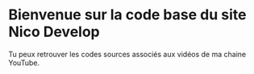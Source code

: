 # Bienvenue sur la code base du site Nico Develop

Tu peux retrouver les codes sources associés aux vidéos de ma chaine YouTube.